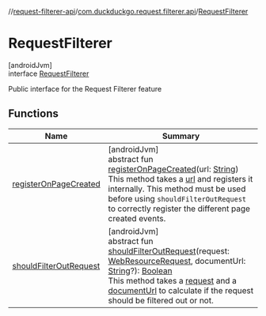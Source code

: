 //[request-filterer-api](../../../index.md)/[com.duckduckgo.request.filterer.api](../index.md)/[RequestFilterer](index.md)

# RequestFilterer

[androidJvm]\
interface [RequestFilterer](index.md)

Public interface for the Request Filterer feature

## Functions

| Name | Summary |
|---|---|
| [registerOnPageCreated](register-on-page-created.md) | [androidJvm]<br>abstract fun [registerOnPageCreated](register-on-page-created.md)(url: [String](https://kotlinlang.org/api/latest/jvm/stdlib/kotlin/-string/index.html))<br>This method takes a [url](register-on-page-created.md) and registers it internally. This method must be used before using `shouldFilterOutRequest` to correctly register the different page created events. |
| [shouldFilterOutRequest](should-filter-out-request.md) | [androidJvm]<br>abstract fun [shouldFilterOutRequest](should-filter-out-request.md)(request: [WebResourceRequest](https://developer.android.com/reference/kotlin/android/webkit/WebResourceRequest.html), documentUrl: [String](https://kotlinlang.org/api/latest/jvm/stdlib/kotlin/-string/index.html)?): [Boolean](https://kotlinlang.org/api/latest/jvm/stdlib/kotlin/-boolean/index.html)<br>This method takes a [request](should-filter-out-request.md) and a [documentUrl](should-filter-out-request.md) to calculate if the request should be filtered out or not. |

